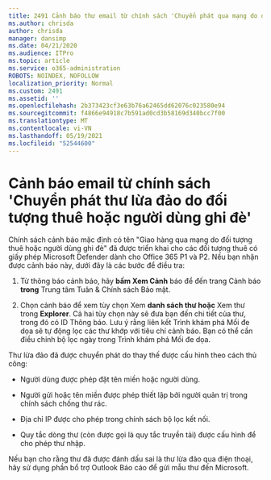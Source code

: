 ```yaml
---
title: 2491 Cảnh báo thư email từ chính sách 'Chuyển phát qua mạng do đối tượng thuê hoặc người dùng ghi đè'
ms.author: chrisda
author: chrisda
manager: dansimp
ms.date: 04/21/2020
ms.audience: ITPro
ms.topic: article
ms.service: o365-administration
ROBOTS: NOINDEX, NOFOLLOW
localization_priority: Normal
ms.custom: 2491
ms.assetid: ''
ms.openlocfilehash: 2b373423cf3e63b76a62465dd62076c023580e94
ms.sourcegitcommit: f4866e94918c7b591ad0cd3b58169d340bcc7f00
ms.translationtype: MT
ms.contentlocale: vi-VN
ms.lasthandoff: 05/19/2021
ms.locfileid: "52544600"
---
```

# <a name="alert-email-messages-from-the-phish-delivered-due-to-tenant-or-user-override-policy"></a>Cảnh báo email từ chính sách 'Chuyển phát thư lừa đảo do đối tượng thuê hoặc người dùng ghi đè'

Chính sách cảnh báo mặc định có tên "Giao hàng qua mạng do đối tượng thuê hoặc người dùng ghi đè" đã được triển khai cho các đối tượng thuê có giấy phép Microsoft Defender dành cho Office 365 P1 và P2. Nếu bạn nhận được cảnh báo này, dưới đây là các bước để điều tra:

1. Từ thông báo cảnh báo, hãy **bấm Xem Cảnh** báo để đến trang Cảnh báo **trong** Trung tâm Tuân & Chính sách Bảo mật.

2. Chọn cảnh báo để xem tùy chọn Xem **danh sách thư hoặc** Xem thư trong **Explorer**. Cả hai tùy chọn này sẽ đưa bạn đến chi tiết của thư, trong đó có ID Thông báo. Lưu ý rằng liên kết Trình khám phá Mối đe dọa sẽ tự động lọc các thư khớp với tiêu chí cảnh báo. Bạn có thể cần điều chỉnh bộ lọc ngày trong Trình khám phá Mối đe dọa.

Thư lừa đảo đã được chuyển phát do thay thế được cấu hình theo cách thủ công:

- Người dùng được phép đặt tên miền hoặc người dùng.

- Người gửi hoặc tên miền được phép thiết lập bởi người quản trị trong chính sách chống thư rác.

- Địa chỉ IP được cho phép trong chính sách bộ lọc kết nối.

- Quy tắc dòng thư (còn được gọi là quy tắc truyền tải) được cấu hình để cho phép thư nhập.

Nếu bạn cho rằng thư đã được đánh dấu sai [](https://support.office.com/article/b5caa9f1-cdf3-4443-af8c-ff724ea719d2) là thư lừa đảo qua điện thoại, hãy sử dụng phần bổ trợ Outlook Báo cáo để gửi mẫu thư đến Microsoft.
